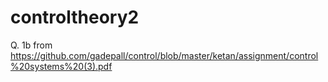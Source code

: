 # controltheory2
Q. 1b from https://github.com/gadepall/control/blob/master/ketan/assignment/control%20systems%20(3).pdf
